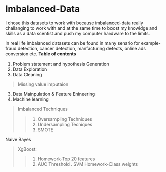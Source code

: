 # Imbalanced-Data
I chose this datasets to work with because imbalanced-data really challanging to work with
and at the same time to boost my knowldge and skills as a data scentist and push my computer 
hardware to the limits.

In real life imbalanced datasets can be found in many senario for example- fraud detection, cancer detection, manfacturing defects, online ads conversion etc.
**Table of contents**
1. Problem statement and hypothesis Generation
2. Data Exploration
3. Data Cleaning
>  Missing value imputaion 
3. Data Mainpulation & Feature Enineering
4. Machine learning 
> Imbalanced Techniques
>>1. Oversampling Techniques
>>2. Undersampling Tecniques
>>3. SMOTE
>
Naive Bayes
> XgBoost:
>>1. Homework-Top 20 features
>>2. AUC Threshold
>.
SVM
>> Homework-Class weights
